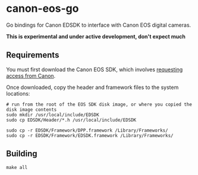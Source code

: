 # canon-eos-go
Go bindings for Canon EDSDK to interface with Canon EOS digital cameras.

**This is experimental and under active development, don't expect much**

## Requirements
You must first download the Canon EOS SDK, which involves [requesting access from Canon](http://usa.canon.com/cusa/support/professional/professional_cameras/eos_digital_slr_cameras/eos_7d/standard_display/SDK).

Once downloaded, copy the header and framework files to the system locations:
```shell
# run from the root of the EOS SDK disk image, or where you copied the disk image contents
sudo mkdir /usr/local/include/EDSDK
sudo cp EDSDK/Header/*.h /usr/local/include/EDSDK

sudo cp -r EDSDK/Framework/DPP.framework /Library/Frameworks/
sudo cp -r EDSDK/Framework/EDSDK.framework /Library/Frameworks/
```

## Building
```shell
make all
```
